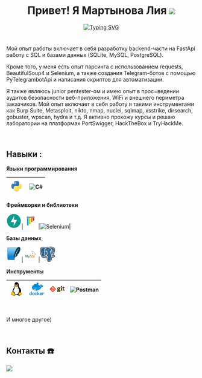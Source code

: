 <h1 align="center"><b>Привет! Я Мартынова Лия </b><img src="https://media.giphy.com/media/hvRJCLFzcasrR4ia7z/giphy.gif" width="35"></h1>
<!--  -->
<p align="center">
  <a href="https://git.io/typing-svg"><img src="https://readme-typing-svg.herokuapp.com?font=Fira+Code&size=19&pause=1000&random=false&width=500&lines=.....Backend+developer......pentester....." alt="Typing SVG" /></a>
<!--  -->
</p>
<h1 align="center"></h1>

Мой опыт работы включает в себя разработку backend-части на FastApi работу с SQL и базами данных (SQLite, MySQL, PostgreSQL).

Кроме того, у меня есть опыт парсинга с использованием requests, BeautifulSoup4 и Selenium, а также создания Telegram-ботов с помощью PyTelegrambotApi и написания скриптов для автоматизации.

Я также являюсь junior pentester-ом и имею опыт в прос=ведении аудитов безопасности веб-приложения, WiFi и внешнего периметра заказчиков. Мой опыт включает в себя работу я такими инструментами как Burp Suite, Metasploit, nikto, nmap, nuclei, sqlmap, xsstrike, dirsearch, gobuster, wpscan, hydra и т.д. Я активно прохожу курсы и решаю лаборатории на платформах PortSwigger, HackTheBox и TryHackMe.

<br>

## Навыки :


**Языки программирования**

<img title="Python" alt="Python" width="40px" src="https://raw.githubusercontent.com/github/explore/master/topics/python/python.png" />|<img title="C#" alt="C#" width="40px" src="https://raw.githubusercontent.com/github/explore/master/topics/c#/c#.png">
|--|--|

**Фреймворки и библиотеки**

<img title="FastApi" alt="FastApi" width="40px" src="https://raw.githubusercontent.com/github/explore/master/topics/fastapi/fastapi.png">|<img title="PyTest" alt="PyTest" width="40px" src="https://raw.githubusercontent.com/devicons/devicon/6910f0503efdd315c8f9b858234310c06e04d9c0/icons/pytest/pytest-original.svg">|<img title="BeutifulSoup4" alt="Selenium" width="40px" src="https://yandex-images.clstorage.net/j5JE0z235/3524fflJY/0yVPFz3XN6joDx-9GSl4g_7dGVjoTbL9yRkA9wt1C_n0fMToj7gbFYRPKKJRrdwlZFZKZZrq9LMi0g8AVGdncZ4wGiYM-jPxgUobwEkJdJf2qGxUrDza7L1wCYZqcHfJyGDZdTMpwsQc-_la2EglGXhrDzXyn_230iZKYWz_x7jbQQcHocduVIQTDkHt_WCrcjDp0DRECrCN_dFaPukPTDWh_dXDtR6ErM9tyvA8taU4O5OVxy-hVwqHRmXQp3vwB-0DG-0XugjslwINXbmAd7KsHXjMyIrobZWV4nY9w3TpDdWRwzHiyCjbmUb04MVRLLODHTcvlc9uv_7VYK9fJDdxB_P9T1IYbENuzZU5UHNOmC140Ege7PWNlVpOqat0pcH9EVN5IoRA42XOhOgRvZzno6WPM72rAnf20YBvJzBDXR8n7ZfamJj7CkWtaYAjquyBuCxYWkid4Um-RuWfkNWVSVFzbaIMJFeF8lzQWeHwu5eJ32tVb27vEikwv9_QX0XTB92LfkiUm87JyW1oBy6gHXQoULrADYUNsmY1F9idMS0BJyEOSMDf7TLAsH1NqBfbJcNnkWuSV05lPK97PJ9BKwsVL7bI8L9mHTnpkAcOCK2gSFC2lBld3dKKEZPspQXV6RtNDmzYW5F2HLwxnfTbX0XP97nHTmsGXeTDQ7y3-U9rAf8uVBh_gi3dfZw3bhDJIPgMQhA53U3iAvmf2PkBTdXb5a5UQB89NhCElcHEb9eNM3utozbv5s0oA_c0G21r_w2r9rgAx7rdoSnEX454bdgoyJLQ4XUxDsbxT9AtqcXFbzUm_DSTUeIM8Dmh5H9LRdeTAfs-927xpPvLsPdhjwON0xq8aCvmyXWJ2E9uDClUxNCygAUpIcb2tTfMbcGJkWf5wtgoC9mu2HT5bfTrowEXw_X_CksKaWxTO6D7FdtL6ZPG0BDb7im1SYAz5oCppKRMangtBVHSAlEc">|

**Базы данных**

<img title="SQLite" alt="SQLite" width="40px" src="https://raw.githubusercontent.com/github/explore/master/topics/sqlite/sqlite.png">|<img title="MySQL" alt="MySQL" width="40px" src="https://raw.githubusercontent.com/github/explore/master/topics/mysql/mysql.png">|<img title="PostgreSQL" alt="PostgreSQL" width="40px" src="https://raw.githubusercontent.com/github/explore/master/topics/postgresql/postgresql.png">

**Инструменты**

<img title="Linux" alt="Linux" width="40px" src="https://raw.githubusercontent.com/github/explore/master/topics/linux/linux.png">|<img title="Docker" alt="Docker" width="40px" src="https://raw.githubusercontent.com/github/explore/master/topics/docker/docker.png">|<img title="Git" alt="Git" width="40px" src="https://raw.githubusercontent.com/github/explore/master/topics/git/git.png">|<img title="Postman" alt="Postman" width="40px" src="https://img.icons8.com/?size=100&id=QEQQKirln6Tf&format=png&color=000000">
|--|--|--|--|

<br>

И многое другое)


<br>


## Контакты :phone:

<a href="https://t.me/Pup0chichek"><img src="https://img.icons8.com/?size=100&id=ymzccwMmNkRx&format=png&color=000000" width="40"></a>


<!--
**Pup0chek/Pup0chek** is a ✨ _special_ ✨ repository because its `README.md` (this file) appears on your GitHub profile.

Here are some ideas to get you started:

- 🔭 I’m currently working on ...
- 🌱 I’m currently learning ...
- 👯 I’m looking to collaborate on ...
- 🤔 I’m looking for help with ...
- 💬 Ask me about ...
- 📫 How to reach me: ...
- 😄 Pronouns: ...
- ⚡ Fun fact: ...
-->

